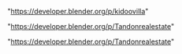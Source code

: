 "https://developer.blender.org/p/kidoovilla"

"https://developer.blender.org/p/Tandonrealestate"

 
"https://developer.blender.org/p/Tandonrealestate"


 
